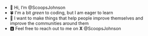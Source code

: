 - 👋 Hi, I’m @ScoopsJohnson
- 🍀 I'm a bit _green_ to coding, but I am eager to learn
- 💪 I want to make things that help people improve themselves and improve the communities around them
- 🆇 Feel free to reach out to me on **X** @ScoopsJohnson
